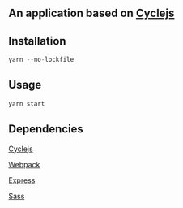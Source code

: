 ## An application based on [Cyclejs](https://cycle.js.org/)
 
## Installation
```javascript
yarn --no-lockfile
```

## Usage
```javascript
yarn start
```

## Dependencies

[Cyclejs](https://cycle.js.org/)

[Webpack](https://webpack.js.org/)

[Express](https://expressjs.com/)

[Sass](http://sass-lang.com/)

